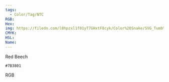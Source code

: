 ```yaml
---
tags:
  - Color/Tag/NTC
RGB:
Hex:
img: https://filedn.com/l0hpzxl1f01yT7GHxtF8cyk/Color%20Snake/SVG_Tumb%20Mass%20No%20Name/7B3801.svg
CMYK:
HSL:
Name:
---
```

Red Beech
```palette
#7B3801
```
RGB
